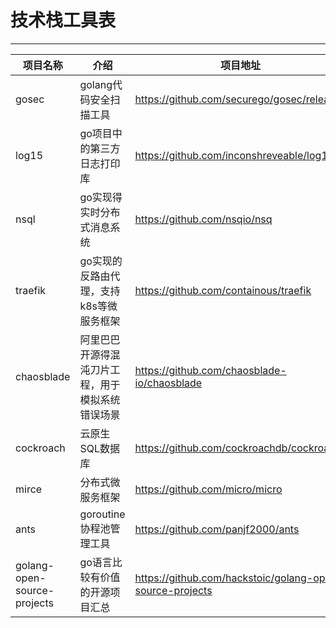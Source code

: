 # 技术栈工具表

***

项目名称|介绍|项目地址
--------|---|--------
gosec|golang代码安全扫描工具| https://github.com/securego/gosec/releases
log15|go项目中的第三方日志打印库| https://github.com/inconshreveable/log15
nsql|go实现得实时分布式消息系统| https://github.com/nsqio/nsq
traefik|go实现的反路由代理，支持k8s等微服务框架 | https://github.com/containous/traefik
chaosblade|阿里巴巴开源得混沌刀片工程，用于模拟系统错误场景|https://github.com/chaosblade-io/chaosblade
cockroach |云原生SQL数据库|https://github.com/cockroachdb/cockroach
mirce|分布式微服务框架|https://github.com/micro/micro
ants|goroutine协程池管理工具|https://github.com/panjf2000/ants
golang-open-source-projects|go语言比较有价值的开源项目汇总|https://github.com/hackstoic/golang-open-source-projects
